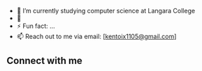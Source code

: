 - 🔭 I’m currently studying computer science at Langara College
- 🌱
- ⚡ Fun fact: ...
- 📫 Reach out to me via email: [kentoix1105@gmail.com]

##  Connect with me
